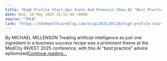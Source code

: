 ```yaml
---
title: "High-Profile Start-Ups Inato And Prenosis Show AI ‘Best Practice’"
date: Wed, 28 May 2025 15:52:48 +0000
source: "THCB"
link: "https://thehealthcareblog.com/blog/2025/05/28/high-profile-start-ups-inato-and-prenosis-show-ai-best-practice/"
---
```


By MICHAEL MILLENSON Treating artificial intelligence as just one ingredient in a business success recipe was a prominent theme at the MedCity INVEST 2025 conference, with this AI &#8220;best practice&#8221; advice epitomized<a class="more-link2" href="https://thehealthcareblog.com/blog/2025/05/28/high-profile-start-ups-inato-and-prenosis-show-ai-best-practice/">Continue reading...</a>